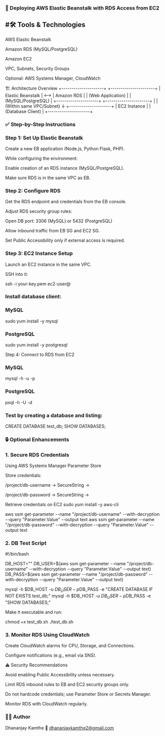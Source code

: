 ### 📘 Deploying AWS Elastic Beanstalk with RDS Access from EC2
## #🛠️ Tools & Technologies

AWS Elastic Beanstalk

Amazon RDS (MySQL/PostgreSQL)

Amazon EC2

VPC, Subnets, Security Groups

Optional: AWS Systems Manager, CloudWatch

🏗 Architecture Overview
+---------------------+        +----------------------+
| Elastic Beanstalk    | <-->  | Amazon RDS           |
| (Web Application)   |        | (MySQL/PostgreSQL)  |
+---------------------+        +----------------------+
           |
           | (Within same VPC/Subnet)
           ↓
+---------------------+
| EC2 Instance        |
| (Database Client)   |
+---------------------+

### ✅ Step-by-Step Instructions
### Step 1: Set Up Elastic Beanstalk

Create a new EB application (Node.js, Python Flask, PHP).

While configuring the environment:

Enable creation of an RDS instance (MySQL/PostgreSQL).

Make sure RDS is in the same VPC as EB.

 ### Step 2: Configure RDS

Get the RDS endpoint and credentials from the EB console.

Adjust RDS security group rules:

Open DB port: 3306 (MySQL) or 5432 (PostgreSQL)

Allow inbound traffic from EB SG and EC2 SG.

Set Public Accessibility only if external access is required.

 ### Step 3: EC2 Instance Setup

Launch an EC2 instance in the same VPC.

SSH into it:

ssh -i your-key.pem ec2-user@<EC2-Public-IP>


### Install database client:

### MySQL
sudo yum install -y mysql

### PostgreSQL
sudo yum install -y postgresql

Step 4: Connect to RDS from EC2
### MySQL
mysql -h <RDS-endpoint> -u <db-user> -p

### PostgreSQL
psql -h <RDS-endpoint> -U <db-user> -d <db-name>


### Test by creating a database and listing:

CREATE DATABASE test_db;
SHOW DATABASES;

### 🔒 Optional Enhancements
### 1. Secure RDS Credentials
Using AWS Systems Manager Parameter Store

Store credentials:

/project/db-username → SecureString → <db-username>

/project/db-password → SecureString → <db-password>

Retrieve credentials on EC2
sudo yum install -y aws-cli

aws ssm get-parameter --name "/project/db-username" --with-decryption --query "Parameter.Value" --output text
aws ssm get-parameter --name "/project/db-password" --with-decryption --query "Parameter.Value" --output text

### 2. DB Test Script
#!/bin/bash

DB_HOST="<RDS-endpoint>"
DB_USER=$(aws ssm get-parameter --name "/project/db-username" --with-decryption --query "Parameter.Value" --output text)
DB_PASS=$(aws ssm get-parameter --name "/project/db-password" --with-decryption --query "Parameter.Value" --output text)

mysql -h $DB_HOST -u $DB_USER -p$DB_PASS -e "CREATE DATABASE IF NOT EXISTS test_db;"
mysql -h $DB_HOST -u $DB_USER -p$DB_PASS -e "SHOW DATABASES;"


Make it executable and run:

chmod +x test_db.sh
./test_db.sh

### 3. Monitor RDS Using CloudWatch

Create CloudWatch alarms for CPU, Storage, and Connections.

Configure notifications (e.g., email via SNS).

⚠️ Security Recommendations

Avoid enabling Public Accessibility unless necessary.

Limit RDS inbound rules to EB and EC2 security groups only.

Do not hardcode credentials; use Parameter Store or Secrets Manager.

Monitor RDS with CloudWatch regularly.

### 👨‍💻 Author

Dhananjay Kamthe
📧 dhananjaykamthe2@gmail.com
